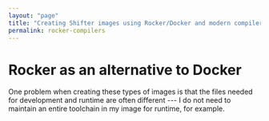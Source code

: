 ```yaml
---
layout: "page"
title: "Creating Shifter images using Rocker/Docker and modern compilers"
permalink: rocker-compilers
---
```


# Rocker as an alternative to Docker
One problem when creating these types of images is that the files needed for development and runtime are often different --- I do not need to maintain an entire toolchain in my image for runtime, for example. 
